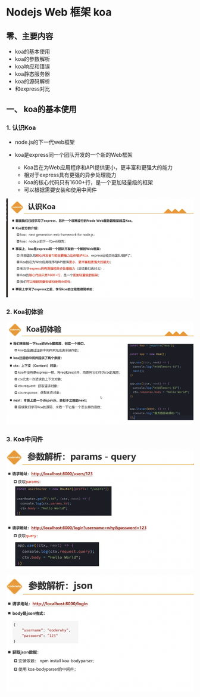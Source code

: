 # Nodejs Web 框架 koa

## 零、主要内容

- koa的基本使用
- koa的参数解析
- koa响应和错误
- koa静态服务器
- koa的源码解析
- 和express对比

## 一、 koa的基本使用

### 1. 认识Koa

- node.js的下一代web框架

- koa是express同一个团队开发的一个新的Web框架
  - Koa旨在为Web应用程序和API提供更小，更丰富和更强大的能力
  - 相对于express具有更强的异步处理能力
  - Koa的核心代码只有1600+行，是一个更加轻量级的框架
  - 可以根据需要安装和使用中间件

![Alt text](image-47.png)

### 2. Koa初体验

![Alt text](image-48.png)

### 3. Koa中间件

![Alt text](image-49.png)

![Alt text](image-50.png)
